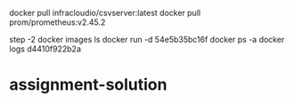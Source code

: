 docker pull infracloudio/csvserver:latest
docker pull prom/prometheus:v2.45.2

step -2 docker images ls
        docker run -d 54e5b35bc16f
        docker ps -a
        docker logs d4410f922b2a
# assignment-solution
